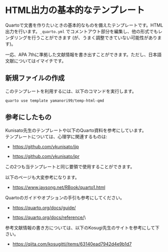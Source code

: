 # HTML出力の基本的なテンプレート

Quartoで文書を作りたいときの基本的なものを備えたテンプレートです。HTML出力を行います。`_quarto.yml` でコメントアウト部分を編集し、他の形式でもレンダリングを行うことができます (が、うまく調整できていない可能性があります)。

一応、APA 7thに準拠した文献情報を書き出すことができます。ただし、日本語文献についてはイマイチです。

## 新規ファイルの作成

このテンプレートを利用するには、以下のコマンドを実行します。

``` terminal
quarto use template yamanori99/temp-html-qmd
```

## 参考にしたもの

Kunisato先生のテンプレートや以下のQuarto資料を参考にしています。\
テンプレートについては、心理学に関連するものは:

-   <https://github.com/ykunisato/jjp>

<!-- -->

-   <https://github.com/ykunisato/jpr>

この2つも当テンプレートと同じ要領で使用することができます。

以下のページも大変参考になります。

-   <https://www.jaysong.net/RBook/quarto1.html>

Quartoのガイドやオプションの手引も参考にしてください。

-   <https://quarto.org/docs/guide/>

-   <https://quarto.org/docs/reference/>\

参考文献情報の書き方については、以下のKosugi先生のサイトを参考にして下さい。

-  <https://qiita.com/kosugitti/items/63140ead7942d4e9b1d7>

